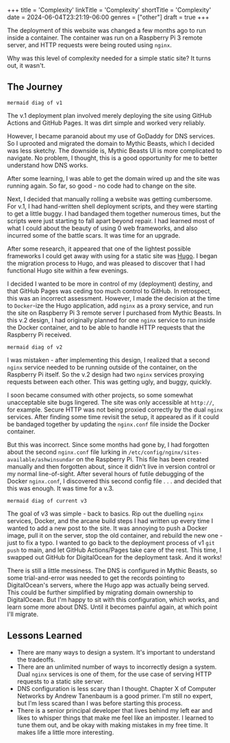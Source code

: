 +++
title = 'Complexity'
linkTitle = 'Complexity'
shortTitle = 'Complexity'
date = 2024-06-04T23:21:19-06:00
genres = ["other"]
draft = true
+++

The deployment of this website was changed a few months ago to run inside a container. The container was run on a Raspberry Pi 3 remote server, and HTTP requests were being routed using `nginx`. 

Why was this level of complexity needed for a simple static site? It turns out, it wasn't.

## The Journey

`mermaid diag of v1`

The v.1 deployment plan involved merely deploying the site using GitHub Actions and GitHub Pages. It was dirt simple and worked very reliably.

However, I became paranoid about my use of GoDaddy for DNS services. So I uprooted and migrated the domain to Mythic Beasts, which I decided was less sketchy. The downside is, Mythic Beasts UI is more complicated to navigate. No problem, I thought, this is a good opportunity for me to better understand how DNS works.

After some learning, I was able to get the domain wired up and the site was running again. So far, so good - no code had to change on the site. 

Next, I decided that manually rolling a website was getting cumbersome. For v.1, I had hand-written shell deployment scripts, and they were starting to get a little buggy. I had bandaged them together numerous times, but the scripts were just starting to fall apart beyond repair. I had learned most of what I could about the beauty of using 0 web frameworks, and also incurred some of the battle scars. It was time for an upgrade.

After some research, it appeared that one of the lightest possible frameworks I could get away with using for a static site was [Hugo](https://gohugo.io/). I began the migration process to Hugo, and was pleased to discover that I had functional Hugo site within a few evenings.

I decided I wanted to be more in control of my (deployment) destiny, and that GitHub Pages was ceding too much control to GitHub. In retrospect, this was an incorrect assessment. However, I made the decision at the time to `Docker`-ize the Hugo application, add `nginx` as a proxy service, and run the site on Raspberry Pi 3 remote server I purchased from Mythic Beasts. In this v.2 design, I had originally planned for one `nginx` service to run inside the Docker container, and to be able to handle HTTP requests that the Raspberry Pi received.

`mermaid diag of v2`

I was mistaken - after implementing this design, I realized that a second `nginx` service needed to be running outside of the container, on the Raspberry Pi itself. So the v.2 design had two `nginx` services proxying requests between each other. This was getting ugly, and buggy, quickly.

I soon became consumed with other projects, so some somewhat unacceptable site bugs lingered. The site was only accessible at `http://`, for example. Secure HTTP was not being proxied correctly by the dual `nginx` services. After finding some time revisit the setup, it appeared as if it could be bandaged together by updating the `nginx.conf` file inside the Docker container.

But this was incorrect. Since some months had gone by, I had forgotten about the second `nginx.conf` file lurking in `/etc/config/nginx/sites-available/ashwinsundar` on the Raspberry Pi. This file has been created manually and then forgotten about, since it didn't live in version control or my normal line-of-sight. After several hours of futile debugging of the Docker `nginx.conf`, I discovered this second config file . . . and decided that this was enough. It was time for a v.3.

`mermaid diag of current v3`

The goal of v3 was simple - back to basics. Rip out the duelling `nginx` services, Docker, and the arcane build steps I had written up every time I wanted to add a new post to the site. It was annoying to push a Docker image, pull it on the server, stop the old container, and rebuild the new one - just to fix a typo. I wanted to go back to the deployment process of v1 `git push` to main, and let GitHub Actions/Pages take care of the rest. This time, I swapped out GitHub for DigitalOcean for the deployment task. And it works!

There is still a little messiness. The DNS is configured in Mythic Beasts, so some trial-and-error was needed to get the records pointing to DigitalOcean's servers, where the Hugo app was actually being served. This could be further simplified by migrating domain ownership to DigitalOcean. But I'm happy to sit with this configuration, which works, and learn some more about DNS. Until it becomes painful again, at which point I'll migrate.

## Lessons Learned

- There are many ways to design a system. It's important to understand the tradeoffs.
- There are an unlimited number of ways to incorrectly design a system. Dual `nginx` services is one of them, for the use case of serving HTTP requests to a static site server.
- DNS configuration is less scary than I thought. Chapter X of Computer Networks by Andrew Tanenbaum is a good primer. I'm still no expert, but I'm less scared than I was before starting this process.
- There is a senior principal developer that lives behind my left ear and likes to whisper things that make me feel like an imposter. I learned to tune them out, and be okay with making mistakes in my free time. It makes life a little more interesting.
